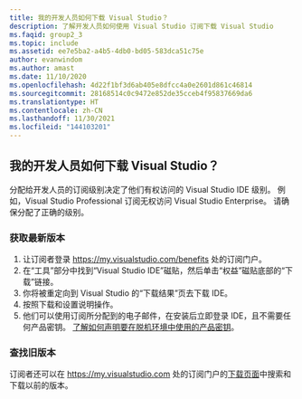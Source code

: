 ```yaml
---
title: 我的开发人员如何下载 Visual Studio？
description: 了解开发人员如何使用 Visual Studio 订阅下载 Visual Studio
ms.faqid: group2_3
ms.topic: include
ms.assetid: ee7e5ba2-a4b5-4db0-bd05-583dca51c75e
author: evanwindom
ms.author: amast
ms.date: 11/10/2020
ms.openlocfilehash: 4d22f1bf3d6ab405e8dfcc4a0e2601d861c46814
ms.sourcegitcommit: 28168514c0c9472e852de35cceb4f95837669da6
ms.translationtype: HT
ms.contentlocale: zh-CN
ms.lasthandoff: 11/30/2021
ms.locfileid: "144103201"
---
```

## <a name="how-do-my-developers-download-visual-studio"></a>我的开发人员如何下载 Visual Studio？
分配给开发人员的订阅级别决定了他们有权访问的 Visual Studio IDE 级别。 例如，Visual Studio Professional 订阅无权访问 Visual Studio Enterprise。 请确保分配了正确的级别。 

### <a name="for-the-latest-release"></a>获取最新版本
1.  让订阅者登录 <https://my.visualstudio.com/benefits> 处的订阅门户。 
0.  在“工具”部分中找到“Visual Studio IDE”磁贴，然后单击“权益”磁贴底部的“下载”链接。 
0.  你将被重定向到 Visual Studio 的“下载结果”页去下载 IDE。 
0.  按照下载和设置说明操作。
0.  他们可以使用订阅所分配到的电子邮件，在安装后立即登录 IDE，且不需要任何产品密钥。 [了解如何声明要在脱机环境中使用的产品密钥](https://docs.microsoft.com/visualstudio/subscriptions/find-keys)。

### <a name="find-older-versions"></a>查找旧版本
订阅者还可以在 <https://my.visualstudio.com> 处的订阅门户的[下载页面](https://my.visualstudio.com/downloads)中搜索和下载以前的版本。

